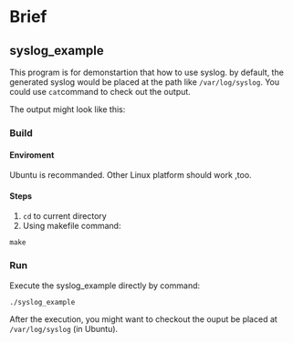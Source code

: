 # Brief
## syslog_example
This program is for demonstartion that how to use syslog. by default, 
the generated syslog would be placed at the path like <code>/var/log/syslog</code>.
You could use <code>cat</code>command to check out the output.

The output might look like this:

### Build
#### Enviroment
Ubuntu is recommanded. Other Linux platform should work ,too.
#### Steps
1. <code>cd</code> to current directory
2. Using makefile command:
```
make
```
### Run
Execute the syslog_example directly by command:
```
./syslog_example
```
After the execution, you might want to checkout the ouput be placed at <code>/var/log/syslog</code>
(in Ubuntu).


